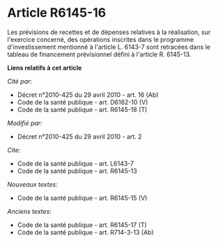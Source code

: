 # Article R6145-16

Les prévisions de recettes et de dépenses relatives à la réalisation, sur l'exercice concerné, des opérations inscrites dans
le programme d'investissement mentionné à l'article L. 6143-7 sont retracées dans le tableau de financement prévisionnel
défini à l'article R. 6145-13.

**Liens relatifs à cet article**

_Cité par_:

  - Décret n°2010-425 du 29 avril 2010 - art. 16 (Ab)
  - Code de la santé publique - art. D6162-10 (V)
  - Code de la santé publique - art. R6145-18 (T)

_Modifié par_:

  - Décret n°2010-425 du 29 avril 2010 - art. 2

_Cite_:

  - Code de la santé publique - art. L6143-7
  - Code de la santé publique - art. R6145-13

_Nouveaux textes_:

  - Code de la santé publique - art. R6145-15 (V)

_Anciens textes_:

  - Code de la santé publique - art. R6145-17 (T)
  - Code de la santé publique - art. R714-3-13 (Ab)
